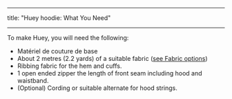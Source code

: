 - - -
title: "Huey hoodie: What You Need"
- - -

To make Huey, you will need the following:

- Matériel de couture de base
- About 2 metres (2.2 yards) of a suitable fabric ([see Fabric options](/docs/patterns/huey/fabric))
- Ribbing fabric for the hem and cuffs.
- 1 open ended zipper the length of front seam including hood and waistband.
- (Optional) Cording or suitable alternate for hood strings.
